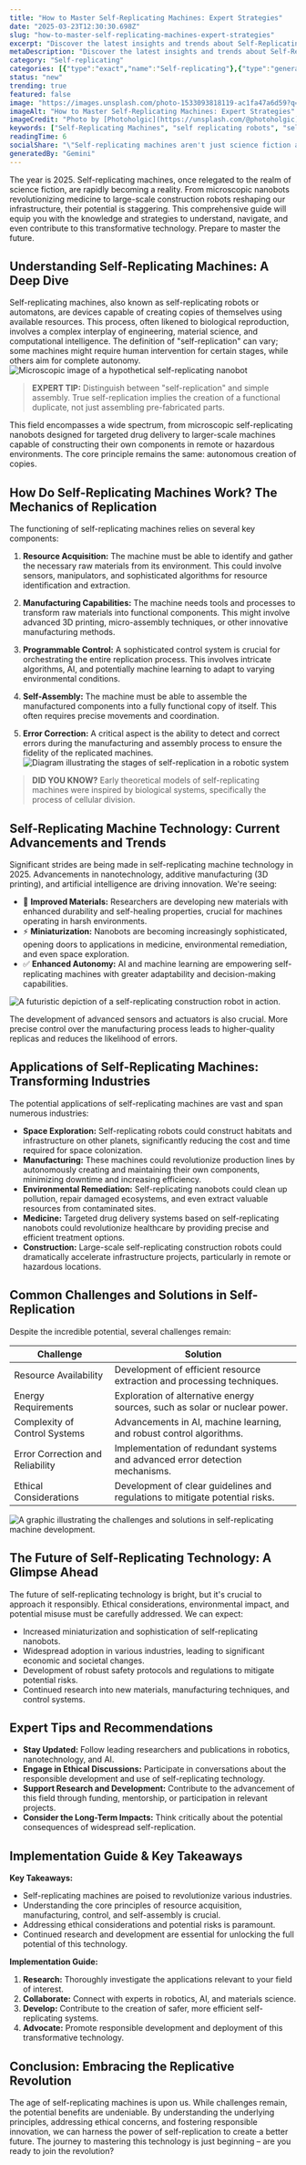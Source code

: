 ```yaml
---
title: "How to Master Self-Replicating Machines: Expert Strategies"
date: "2025-03-23T12:30:30.698Z"
slug: "how-to-master-self-replicating-machines-expert-strategies"
excerpt: "Discover the latest insights and trends about Self-Replicating Machines. This comprehensive guide covers everything you need to know about Self-Replicating Machines in 2025."
metaDescription: "Discover the latest insights and trends about Self-Replicating Machines. This comprehensive guide covers everything you need to know about Self-Replicating..."
category: "Self-replicating"
categories: [{"type":"exact","name":"Self-replicating"},{"type":"general","name":"Robotics"},{"type":"medium","name":"Nanotechnology"},{"type":"specific","name":"Molecular Machines"},{"type":"niche","name":"DNA Robotics"}]
status: "new"
trending: true
featured: false
image: "https://images.unsplash.com/photo-1533093818119-ac1fa47a6d59?q=85&w=1200&fit=max&fm=webp&auto=compress"
imageAlt: "How to Master Self-Replicating Machines: Expert Strategies"
imageCredit: "Photo by [Photoholgic](https://unsplash.com/@photoholgic) on Unsplash"
keywords: ["Self-Replicating Machines", "self replicating robots", "self replicating machines definition", "how do self replicating machines work", "self replicating machine technology", "buy self replicating robots", "self replicating nanobots", "applications of self replicating machines", "future of self replicating technology", "self replicating machine examples"]
readingTime: 6
socialShare: "\"Self-replicating machines aren't just science fiction anymore; they're reshaping our future, from space exploration to medicine. The ethical considerations, however, are as complex as the technology itself.\""
generatedBy: "Gemini"
---
```




The year is 2025.  Self-replicating machines, once relegated to the realm of science fiction, are rapidly becoming a reality.  From microscopic nanobots revolutionizing medicine to large-scale construction robots reshaping our infrastructure, their potential is staggering.  This comprehensive guide will equip you with the knowledge and strategies to understand, navigate, and even contribute to this transformative technology.  Prepare to master the future.

## Understanding Self-Replicating Machines: A Deep Dive

Self-replicating machines, also known as self-replicating robots or automatons, are devices capable of creating copies of themselves using available resources. This process, often likened to biological reproduction, involves a complex interplay of engineering, material science, and computational intelligence.  The definition of "self-replication" can vary; some machines might require human intervention for certain stages, while others aim for complete autonomy.  ![Microscopic image of a hypothetical self-replicating nanobot](https://images.unsplash.com/photo-1506126613408-eca07ce68773?q=85&w=1200&fit=max&fm=webp&auto=compress)

> **EXPERT TIP:**  Distinguish between "self-replication" and simple assembly. True self-replication implies the creation of a functional duplicate, not just assembling pre-fabricated parts.

This field encompasses a wide spectrum, from microscopic self-replicating nanobots designed for targeted drug delivery to larger-scale machines capable of constructing their own components in remote or hazardous environments.  The core principle remains the same: autonomous creation of copies.

## How Do Self-Replicating Machines Work? The Mechanics of Replication

The functioning of self-replicating machines relies on several key components:

1. **Resource Acquisition:** The machine must be able to identify and gather the necessary raw materials from its environment. This could involve sensors, manipulators, and sophisticated algorithms for resource identification and extraction.

2. **Manufacturing Capabilities:**  The machine needs tools and processes to transform raw materials into functional components. This might involve advanced 3D printing, micro-assembly techniques, or other innovative manufacturing methods.

3. **Programmable Control:**  A sophisticated control system is crucial for orchestrating the entire replication process.  This involves intricate algorithms, AI, and potentially machine learning to adapt to varying environmental conditions.

4. **Self-Assembly:** The machine must be able to assemble the manufactured components into a fully functional copy of itself. This often requires precise movements and coordination.

5. **Error Correction:**  A critical aspect is the ability to detect and correct errors during the manufacturing and assembly process to ensure the fidelity of the replicated machines.  ![Diagram illustrating the stages of self-replication in a robotic system](https://images.unsplash.com/photo-1502139214982-d0ad755818d8?q=85&w=1200&fit=max&fm=webp&auto=compress)

> **DID YOU KNOW?**  Early theoretical models of self-replicating machines were inspired by biological systems, specifically the process of cellular division.

## Self-Replicating Machine Technology: Current Advancements and Trends

Significant strides are being made in self-replicating machine technology in 2025.  Advancements in nanotechnology, additive manufacturing (3D printing), and artificial intelligence are driving innovation.  We're seeing:

* 🔑 **Improved Materials:**  Researchers are developing new materials with enhanced durability and self-healing properties, crucial for machines operating in harsh environments.
* ⚡ **Miniaturization:**  Nanobots are becoming increasingly sophisticated, opening doors to applications in medicine, environmental remediation, and even space exploration.
* ✅ **Enhanced Autonomy:**  AI and machine learning are empowering self-replicating machines with greater adaptability and decision-making capabilities.

![A futuristic depiction of a self-replicating construction robot in action.](https://images.unsplash.com/photo-1533093818119-ac1fa47a6d59?q=85&w=1200&fit=max&fm=webp&auto=compress)

The development of advanced sensors and actuators is also crucial.  More precise control over the manufacturing process leads to higher-quality replicas and reduces the likelihood of errors.

## Applications of Self-Replicating Machines: Transforming Industries

The potential applications of self-replicating machines are vast and span numerous industries:

* **Space Exploration:** Self-replicating robots could construct habitats and infrastructure on other planets, significantly reducing the cost and time required for space colonization.
* **Manufacturing:**  These machines could revolutionize production lines by autonomously creating and maintaining their own components, minimizing downtime and increasing efficiency.
* **Environmental Remediation:**  Self-replicating nanobots could clean up pollution, repair damaged ecosystems, and even extract valuable resources from contaminated sites.
* **Medicine:**  Targeted drug delivery systems based on self-replicating nanobots could revolutionize healthcare by providing precise and efficient treatment options.
* **Construction:**  Large-scale self-replicating construction robots could dramatically accelerate infrastructure projects, particularly in remote or hazardous locations.

## Common Challenges and Solutions in Self-Replication

Despite the incredible potential, several challenges remain:

| Challenge                     | Solution                                                                      |
|------------------------------|------------------------------------------------------------------------------|
| Resource Availability         | Development of efficient resource extraction and processing techniques.          |
| Energy Requirements           | Exploration of alternative energy sources, such as solar or nuclear power.      |
| Complexity of Control Systems | Advancements in AI, machine learning, and robust control algorithms.           |
| Error Correction and Reliability | Implementation of redundant systems and advanced error detection mechanisms.     |
| Ethical Considerations         | Development of clear guidelines and regulations to mitigate potential risks.   |

![A graphic illustrating the challenges and solutions in self-replicating machine development.](https://images.unsplash.com/photo-1499728603263-13726abce5fd?q=85&w=1200&fit=max&fm=webp&auto=compress)

##  The Future of Self-Replicating Technology:  A Glimpse Ahead

The future of self-replicating technology is bright, but it's crucial to approach it responsibly.  Ethical considerations, environmental impact, and potential misuse must be carefully addressed.  We can expect:

* Increased miniaturization and sophistication of self-replicating nanobots.
* Widespread adoption in various industries, leading to significant economic and societal changes.
* Development of robust safety protocols and regulations to mitigate potential risks.
* Continued research into new materials, manufacturing techniques, and control systems.

## Expert Tips and Recommendations

* **Stay Updated:** Follow leading researchers and publications in robotics, nanotechnology, and AI.
* **Engage in Ethical Discussions:**  Participate in conversations about the responsible development and use of self-replicating technology.
* **Support Research and Development:**  Contribute to the advancement of this field through funding, mentorship, or participation in relevant projects.
* **Consider the Long-Term Impacts:**  Think critically about the potential consequences of widespread self-replication.

## Implementation Guide & Key Takeaways

**Key Takeaways:**

* Self-replicating machines are poised to revolutionize various industries.
* Understanding the core principles of resource acquisition, manufacturing, control, and self-assembly is crucial.
* Addressing ethical considerations and potential risks is paramount.
* Continued research and development are essential for unlocking the full potential of this technology.

**Implementation Guide:**

1. **Research:** Thoroughly investigate the applications relevant to your field of interest.
2. **Collaborate:** Connect with experts in robotics, AI, and materials science.
3. **Develop:**  Contribute to the creation of safer, more efficient self-replicating systems.
4. **Advocate:**  Promote responsible development and deployment of this transformative technology.

## Conclusion: Embracing the Replicative Revolution

The age of self-replicating machines is upon us.  While challenges remain, the potential benefits are undeniable.  By understanding the underlying principles, addressing ethical concerns, and fostering responsible innovation, we can harness the power of self-replication to create a better future.  The journey to mastering this technology is just beginning – are you ready to join the revolution?

